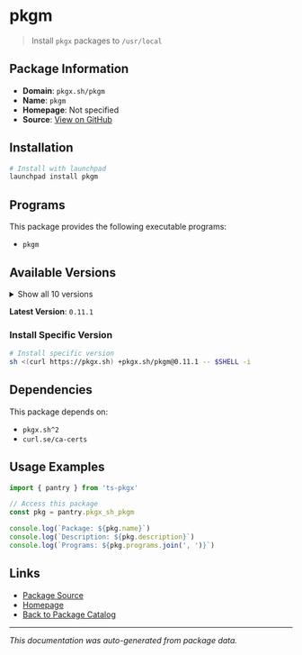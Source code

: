 # pkgm

> Install `pkgx` packages to `/usr/local`

## Package Information

- **Domain**: `pkgx.sh/pkgm`
- **Name**: `pkgm`
- **Homepage**: Not specified
- **Source**: [View on GitHub](https://github.com/pkgxdev/pantry/tree/main/projects/pkgx.sh/pkgm/package.yml)

## Installation

```bash
# Install with launchpad
launchpad install pkgm
```

## Programs

This package provides the following executable programs:

- `pkgm`

## Available Versions

<details>
<summary>Show all 10 versions</summary>

- `0.11.1`, `0.11.0`, `0.10.1`, `0.10.0`, `0.9.2`
- `0.9.1`, `0.9.0`, `0.8.0`, `0.7.2`, `0.7.1`

</details>

**Latest Version**: `0.11.1`

### Install Specific Version

```bash
# Install specific version
sh <(curl https://pkgx.sh) +pkgx.sh/pkgm@0.11.1 -- $SHELL -i
```

## Dependencies

This package depends on:

- `pkgx.sh^2`
- `curl.se/ca-certs`

## Usage Examples

```typescript
import { pantry } from 'ts-pkgx'

// Access this package
const pkg = pantry.pkgx_sh_pkgm

console.log(`Package: ${pkg.name}`)
console.log(`Description: ${pkg.description}`)
console.log(`Programs: ${pkg.programs.join(', ')}`)
```

## Links

- [Package Source](https://github.com/pkgxdev/pantry/tree/main/projects/pkgx.sh/pkgm/package.yml)
- [Homepage](#)
- [Back to Package Catalog](../package-catalog.md)

---

*This documentation was auto-generated from package data.*

